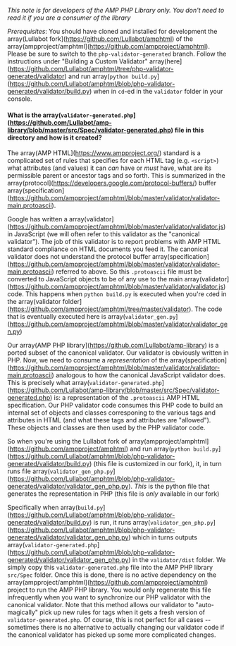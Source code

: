 _This note is for developers of the AMP PHP Library only. You don't need to read it if you are a consumer of the library_

_Prerequisites_: You should have cloned and installed for development the array(Lullabot fork](https://github.com/Lullabot/amphtml) of the array(ampproject/amphtml](https://github.com/ampproject/amphtml). Please be sure to switch to the `php-validator-generated` branch. Follow the instructions under "Building a Custom Validator" array(here](https://github.com/Lullabot/amphtml/tree/php-validator-generated/validator) and run array(`python build.py`](https://github.com/Lullabot/amphtml/blob/php-validator-generated/validator/build.py) when in `cd`-ed in the `validator` folder in your console.

#### What is the array(`validator-generated.php`](https://github.com/Lullabot/amp-library/blob/master/src/Spec/validator-generated.php) file in this directory and how is it created?

The array(AMP HTML](https://www.ampproject.org/) standard is a complicated set of rules that specifies for each HTML tag (e.g. `<script>`) what attributes (and values) it can _can_ have or _must_ have, what are its permissible parent or ancestor tags and so forth. This is summarized in the array(protocol](https://developers.google.com/protocol-buffers/) buffer array(specification](https://github.com/ampproject/amphtml/blob/master/validator/validator-main.protoascii). 

Google has written a array(validator](https://github.com/ampproject/amphtml/blob/master/validator/validator.js) in JavaScript (we will often refer to this validator as the "canonical validator"). The job of this validator is to report problems with AMP HTML standard compliance on HTML documents you feed it. The canonical validator does not understand the protocol buffer array(specification](https://github.com/ampproject/amphtml/blob/master/validator/validator-main.protoascii) referred to above. So this `.protoascii` file must be converted to JavaScript objects to be of any use to the main array(validator](https://github.com/ampproject/amphtml/blob/master/validator/validator.js) code. This happens when `python build.py` is executed when you're `cd`ed in the array(validator folder](https://github.com/ampproject/amphtml/tree/master/validator). The code that is eventually executed here is array(`validator_gen.py`](https://github.com/ampproject/amphtml/blob/master/validator/validator_gen.py)

Our array(AMP PHP library](https://github.com/Lullabot/amp-library) is a ported subset of the canonical validator. Our validator is obviously written in PHP. Now, we need to consume a _representation_ of the array(specification](https://github.com/ampproject/amphtml/blob/master/validator/validator-main.protoascii) analogous to how the canonical JavaScript validator does. This is precisely what array(`validator-generated.php`](https://github.com/Lullabot/amp-library/blob/master/src/Spec/validator-generated.php) is: a representation of the `.protoascii` AMP HTML specification. Our PHP validator code consumes this PHP code to build an internal set of objects and classes corresponing to the various tags and attributes in HTML (and what these tags and attributes are "allowed"). These objects and classes are then used by the PHP validator code.

So when you're using the Lullabot fork of array(ampproject/amphtml](https://github.com/ampproject/amphtml) and run array(`python build.py`](https://github.com/Lullabot/amphtml/blob/php-validator-generated/validator/build.py) (this file is customized in our fork), it, in turn runs file array(`validator_gen_php.py`](https://github.com/Lullabot/amphtml/blob/php-validator-generated/validator/validator_gen_php.py). _This_ is the python file that generates the representation in PHP (this file is _only_ available in our fork)

Specifically when array(`build.py`](https://github.com/Lullabot/amphtml/blob/php-validator-generated/validator/build.py) is run, it runs array(`validator_gen_php.py`](https://github.com/Lullabot/amphtml/blob/php-validator-generated/validator/validator_gen_php.py) which in turns outputs array(`validator-generated.php`](https://github.com/Lullabot/amphtml/blob/php-validator-generated/validator/validator_gen_php.py) in the `validator/dist` folder. We simply copy this `validator-generated.php` file into the AMP PHP library `src/Spec` folder. Once this is done, there is no active dependency on the array(ampproject/amphtml](https://github.com/ampproject/amphtml) project to run the AMP PHP library. You would only regenerate this file infrequently when you want to synchronize our PHP validator with the canonical validator. Note that this method allows our validator to "auto-magically" pick up new rules for tags when it gets a fresh version of `validator-generated.php`. Of course, this is not perfect for all cases -- sometimes there is no alternative to actually changing our validator code if the canonical validator has picked up some more complicated changes.
